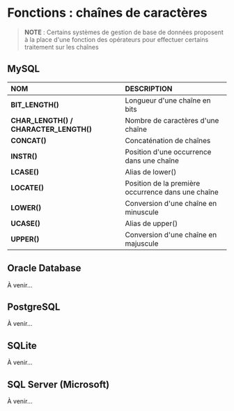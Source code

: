 # Fonctions : chaînes de caractères

> **NOTE** : Certains systèmes de gestion de base de données proposent à la place d'une fonction des opérateurs pour effectuer certains traitement sur les chaînes

## MySQL

|NOM|DESCRIPTION|
|:--|:--|
|**BIT_LENGTH()**|Longueur d'une chaîne en bits|
|**CHAR_LENGTH() / CHARACTER_LENGTH()**|Nombre de caractères d'une chaîne|
|**CONCAT()**|Concaténation de chaînes|
|**INSTR()**|Position d'une occurrence dans une chaîne|
|**LCASE()**|Alias de lower()|
|**LOCATE()**|Position de la première occurrence dans une chaîne|
|**LOWER()**|Conversion d'une chaîne en minuscule|
|**UCASE()**|Alias de upper()|
|**UPPER()**|Conversion d'une chaîne en majuscule|

## Oracle Database

À venir...

## PostgreSQL

À venir...

## SQLite

À venir...

## SQL Server (Microsoft)

À venir...
